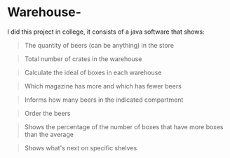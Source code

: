 # Warehouse-

I did this project in college, it consists of a java software that shows:

 >The quantity of beers (can be anything) in the store
 
 >Total number of crates in the warehouse
 
 >Calculate the ideal of boxes in each warehouse
 
 >Which magazine has more and which has fewer beers
 
 >Informs how many beers in the indicated compartment
 
 >Order the beers
 
 >Shows the percentage of the number of boxes that have more boxes than the average
 
 >Shows what's next on specific shelves
